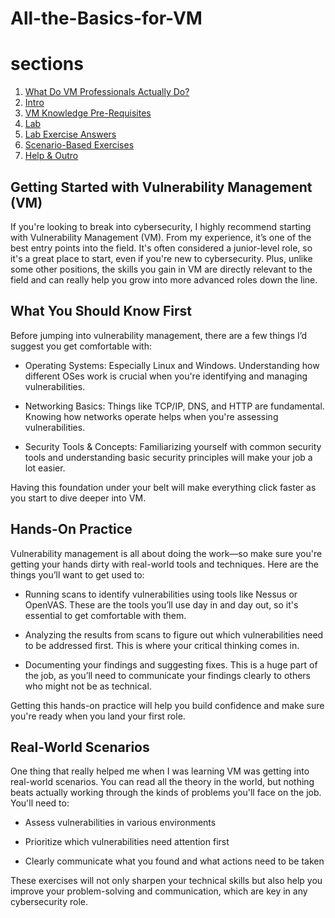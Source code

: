 # All-the-Basics-for-VM

# sections

1. [What Do VM Professionals Actually Do?](#what-do-vm-professionals-actually-do)
2. [Intro](#intro)
3. [VM Knowledge Pre-Requisites](#vm-knowledge-pre-requisites)
4. [Lab](#lab)
5. [Lab Exercise Answers](#lab-exercise-answers)
6. [Scenario-Based Exercises](#scenario-based-exercises)
7. [Help & Outro](#help-outro)

## Getting Started with Vulnerability Management (VM)
If you're looking to break into cybersecurity, I highly recommend starting with Vulnerability Management (VM). From my experience, it’s one of the best entry points into the field. It's often considered a junior-level role, so it's a great place to start, even if you're new to cybersecurity. Plus, unlike some other positions, the skills you gain in VM are directly relevant to the field and can really help you grow into more advanced roles down the line.

## What You Should Know First
Before jumping into vulnerability management, there are a few things I’d suggest you get comfortable with:

- Operating Systems: Especially Linux and Windows. Understanding how different OSes work is crucial when you're identifying and managing vulnerabilities.

- Networking Basics: Things like TCP/IP, DNS, and HTTP are fundamental. Knowing how networks operate helps when you're assessing vulnerabilities.

- Security Tools & Concepts: Familiarizing yourself with common security tools and understanding basic security principles will make your job a lot easier.

Having this foundation under your belt will make everything click faster as you start to dive deeper into VM.

## Hands-On Practice
Vulnerability management is all about doing the work—so make sure you're getting your hands dirty with real-world tools and techniques. Here are the things you’ll want to get used to:

- Running scans to identify vulnerabilities using tools like Nessus or OpenVAS. These are the tools you’ll use day in and day out, so it's essential to get comfortable with them.

- Analyzing the results from scans to figure out which vulnerabilities need to be addressed first. This is where your critical thinking comes in.

- Documenting your findings and suggesting fixes. This is a huge part of the job, as you’ll need to communicate your findings clearly to others who might not be as technical.

Getting this hands-on practice will help you build confidence and make sure you're ready when you land your first role.

## Real-World Scenarios
One thing that really helped me when I was learning VM was getting into real-world scenarios. You can read all the theory in the world, but nothing beats actually working through the kinds of problems you'll face on the job. You'll need to:

- Assess vulnerabilities in various environments

- Prioritize which vulnerabilities need attention first

- Clearly communicate what you found and what actions need to be taken

These exercises will not only sharpen your technical skills but also help you improve your problem-solving and communication, which are key in any cybersecurity role.
